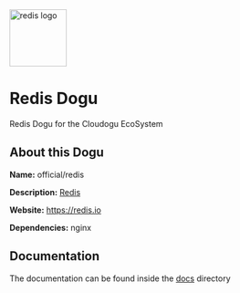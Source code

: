 <img src="https://redis.io/images/redis-white.png" alt="redis logo" height="100px">

# Redis Dogu

Redis Dogu for the Cloudogu EcoSystem

## About this Dogu

**Name:** official/redis

**Description:** [Redis](https://redis.io)

**Website:** https://redis.io

**Dependencies:** nginx

## Documentation
The documentation can be found inside the [docs](./docs) directory